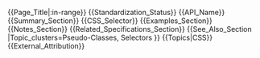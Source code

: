 {{Page_Title|&#58;in-range}}
{{Standardization_Status}}
{{API_Name}}
{{Summary_Section}}
{{CSS_Selector}}
{{Examples_Section}}
{{Notes_Section}}
{{Related_Specifications_Section}}
{{See_Also_Section
|Topic_clusters=Pseudo-Classes, Selectors
}}
{{Topics|CSS}}
{{External_Attribution}}